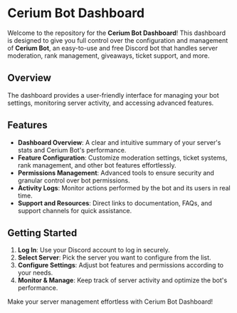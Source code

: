 # Cerium Bot Dashboard

Welcome to the repository for the **Cerium Bot Dashboard**! This dashboard is designed to give you full control over the configuration and management of **Cerium Bot**, an easy-to-use and free Discord bot that handles server moderation, rank management, giveaways, ticket support, and more.

## Overview
The dashboard provides a user-friendly interface for managing your bot settings, monitoring server activity, and accessing advanced features.

## Features
- **Dashboard Overview**: A clear and intuitive summary of your server's stats and Cerium Bot's performance.
- **Feature Configuration**: Customize moderation settings, ticket systems, rank management, and other bot features effortlessly.
- **Permissions Management**: Advanced tools to ensure security and granular control over bot permissions.
- **Activity Logs**: Monitor actions performed by the bot and its users in real time.
- **Support and Resources**: Direct links to documentation, FAQs, and support channels for quick assistance.

## Getting Started
1. **Log In**: Use your Discord account to log in securely.
2. **Select Server**: Pick the server you want to configure from the list.
3. **Configure Settings**: Adjust bot features and permissions according to your needs.
4. **Monitor & Manage**: Keep track of server activity and optimize the bot's performance.

Make your server management effortless with Cerium Bot Dashboard!
